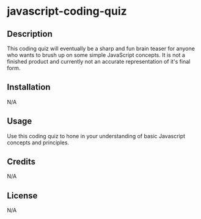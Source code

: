 # javascript-coding-quiz

## Description

This coding quiz will eventually be a sharp and fun brain teaser for anyone who wants to brush up on some simple JavaScript concepts. It is not a finished product and currently not an accurate representation of it's final form.

## Installation

N/A

## Usage

Use this coding quiz to hone in your understanding of basic Javascript concepts and principles.

## Credits

N/A

## License

N/A
